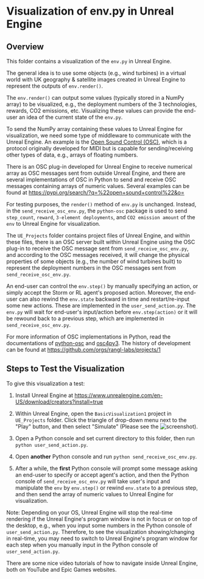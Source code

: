 # Visualization of env.py in Unreal Engine

## Overview

This folder contains a visualization of the `env.py` in Unreal Engine.

The general idea is to use some objects (e.g., wind turbines) in a virtual world with UK geography & satellite images created in Unreal Engine to represent the outputs of `env.render()`.

The `env.render()` can output some values (typically stored in a NumPy array) to be visualized, e.g., the deployment numbers of the 3 technologies, rewards, CO2 emissions, etc. Visualizing these values can provide the end-user an idea of the current state of the `env.py`.

To send the NumPy array containing these values to Unreal Engine for visualization, we need some type of middleware to communicate with the Unreal Engine. An example is the [Open Sound Control (OSC)](https://en.wikipedia.org/wiki/Open_Sound_Control), which is a protocol originally developed for MIDI but is capable for sending/receiving other types of data, e.g., arrays of floating numbers.

There is an OSC plug-in developed for Unreal Engine to receive numerical array as OSC messages sent from outside Unreal Engine, and there are several implementations of OSC in Python to send and receive OSC messages containing arrays of numeric values. Several examples can be found at https://pypi.org/search/?q=%22open+sound+control%22&o=

For testing purposes, the `render()` method of `env.py` is unchanged. Instead, in the `send_receive_osc_env.py`, the `python-osc` package is used to send `step_count`, `reward`, `3-element deployments`, and `CO2 emission amount` of the `env` to Unreal Engine for visualization.

The `UE_Projects` folder contains project files of Unreal Engine, and within these files, there is an OSC server built within Unreal Engine using the OSC plug-in to receive the OSC message sent from `send_receive_osc_env.py`, and according to the OSC messages received, it will change the physical properties of some objects (e.g., the number of wind turbines built) to represent the deployment numbers in the OSC messages sent from `send_receive_osc_env.py`.

An end-user can control the `env.step()` by manually specifying an action, or simply accept the Storm or RL agent's proposed action. Moreover, the end-user can also rewind the `env.state` backward in time and restart/re-input some new actions. These are implemented in the `user_send_action.py`. The `env.py` will wait for end-user's input/action before `env.step(action)` or it will be rewound back to a previous step, which are implemented in `send_receive_osc_env.py`.

For more information of OSC implementations in Python, read the documentations of [python-osc](https://python-osc.readthedocs.io/en/latest/) and [osc4py3](https://osc4py3.readthedocs.io/en/latest/). The history of development can be found at https://github.com/orgs/rangl-labs/projects/1

## Steps to Test the Visualization

To give this visualization a test:

1. Install Unreal Engine at https://www.unrealengine.com/en-US/download/creators?install=true

2. Within Unreal Engine, open the `BasicVisualization1` project in `UE_Projects` folder. Click the triangle of drop-down menu next to the "Play" button, and then select "Simulate" (Please see the ![screenshot](https://github.com/rangl-labs/netzerotc/raw/visualization/visualization/HowToRunUE.png)).

3. Open a Python console and set current directory to this folder, then run `python user_send_action.py`.

4. Open **another** Python console and run `python send_receive_osc_env.py`.

5. After a while, the **first** Python console will prompt some message asking an end-user to specify or accept agent's action, and then the Python console of `send_receive_osc_env.py` will take user's input and manipulate the `env` by `env.step()` or rewind `env.state` to a previous step, and then send the array of numeric values to Unreal Engine for visualization.

Note: Depending on your OS, Unreal Engine will stop the real-time rendering if the Unreal Engine's program window is not in focus or on top of the desktop, e.g., when you input some numbers in the Python console of `user_send_action.py`. Therefore, to see the visualization showing/changing in real-time, you may need to switch to Unreal Engine's program window for each step when you manually input in the Python console of `user_send_action.py`.

There are some nice video tutorials of how to navigate inside Unreal Engine, both on YouTube and Epic Games websites.
